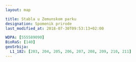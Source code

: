 ```yaml
---
layout: map

title: Stabla u Zemunskom parku
designation: Spomenik prirode
last_modified_at: 2018-07-30T09:53:13+02:00

WDPA: [555589090]
BioRaS: [140]
geoSrbija:
  L1_182: [203, 204, 205, 206, 207, 208, 209, 210, 211]
---
```

